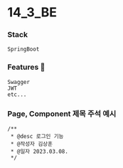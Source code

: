 # 14_3_BE

### Stack
```
SpringBoot 
```

### Features 🌿
```
Swagger
JWT
etc...
```

### Page, Component 제목 주석 예시
```
/**
 * @desc 로그인 기능
 * @작성자 김상훈
 * @일자 2023.03.08.
 */
```
